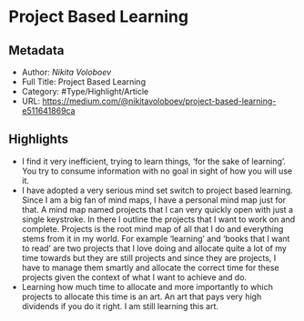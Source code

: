 # Project Based Learning

## Metadata

* Author: *Nikita Voloboev*
* Full Title: Project Based Learning
* Category: #Type/Highlight/Article
* URL: https://medium.com/@nikitavoloboev/project-based-learning-e511641869ca

## Highlights

* I find it very inefficient, trying to learn things, ‘for the sake of learning’. You try to consume information with no goal in sight of how you will use it.
* I have adopted a very serious mind set switch to project based learning. Since I am a big fan of mind maps, I have a personal mind map just for that. A mind map named projects that I can very quickly open with just a single keystroke. In there I outline the projects that I want to work on and complete. Projects is the root mind map of all that I do and everything stems from it in my world. For example ‘learning’ and ‘books that I want to read’ are two projects that I love doing and allocate quite a lot of my time towards but they are still projects and since they are projects, I have to manage them smartly and allocate the correct time for these projects given the context of what I want to achieve and do.
* Learning how much time to allocate and more importantly to which projects to allocate this time is an art. An art that pays very high dividends if you do it right. I am still learning this art.

